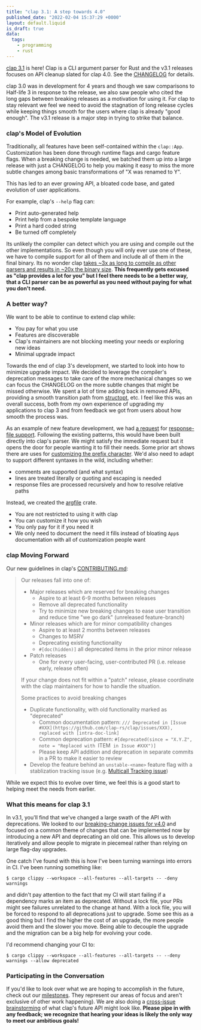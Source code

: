 ```yaml
---
title: "clap 3.1: A step towards 4.0"
published_date: "2022-02-04 15:37:29 +0000"
layout: default.liquid
is_draft: true
data:
  tags:
    - programming
    - rust
---
```


[clap 3.1](https://docs.rs/clap/3.1.0) is here!  Clap is a CLI argument parser
for Rust and the v3.1 releases focuses on API cleanup slated for clap 4.0.  See
the [CHANGELOG](https://github.com/clap-rs/clap/blob/master/CHANGELOG.md) for
details.

clap 3.0 was in development for 4 years and though we saw comparisons to
Half-life 3 in response to the release, we also saw people who cited the long
gaps between breaking releases as a motivation for using it.  For clap to stay
relevant we feel we need to avoid the stagnation of long release cycles while
keeping things smooth for the users where clap is already "good enough".  The
v3.1 release is a major step in trying to strike that balance.

<!-- more -->

### clap's Model of Evolution

Traditionally, all features have been self-contained within the `clap::App`.
Customization has been done through runtime flags and cargo feature flags.
When a breaking change is needed, we batched them up into a large release
with just a CHANGELOG to help you making it easy to miss the more subtle
changes among basic transformations of "X was renamed to Y".

This has led to an ever growing API, a bloated code base, and gated evolution
of user applications.  

For example, clap's `--help` flag can:
- Print auto-generated help
- Print help from a bespoke template language
- Print a hard coded string
- Be turned off completely

Its unlikely the compiler can detect which you are using and compile out the
other implementations.  So even though you will only ever use one of these, we
have to compile support for all of them and include all of them in the final
binary.  Its no wonder clap 
[takes ~3x as long to compile as other parsers and results in ~20x the binary size](https://github.com/rust-cli/argparse-benchmarks-rs).
**This frequently gets excused as "clap provides a lot for you" but I feel there
needs to be a better way, that a CLI parser can be as powerful as you need
without paying for what you don't need.**

### A better way?

We want to be able to continue to extend clap while:
- You pay for what you use
- Features are discoverable
- Clap's maintainers are not blocking meeting your needs or exploring new ideas
- Minimal upgrade impact

Towards the end of clap 3's development, we started to look into how to
minimize upgrade impact.  We decided to leverage the compiler's deprecation
messages to take care of the more mechanical changes so we can focus the
CHANGELOG on the more subtle changes that might be missed otherwise.  We spent
a lot of time adding back in removed APIs, providing a smooth transition path
from [structopt](https://github.com/TeXitoi/structopt), etc.  I feel like this
was an overall success, both from my own experience of upgrading my
applications to clap 3 and from feedback we got from users about how smooth the
process was.

As an example of new feature development, we had
[a request](https://github.com/clap-rs/clap/issues/1693)
for [response-file support](https://docs.microsoft.com/en-us/windows/win32/midl/response-files).
Following the existing patterns, this would have been built directly into
clap's parser.  We might satisfy the immediate request but it opens the door
for people wanting it to fill their needs.  Some prior art shows there are uses
for [customizing the prefix character](https://docs.python.org/3/library/argparse.html#fromfile-prefix-chars).
We'd also need to adapt to support different syntaxes in the wild, including whether:
- comments are supported (and what syntax)
- lines are treated literally or quoting and escaping is needed
- response files are processed recursively and how to resolve relative paths

Instead, we created the [argfile](https://github.com/rust-cli/argfile) crate.
- You are not restricted to using it with clap
- You can customize it how you wish
- You only pay for it if you need it
- We only need to document the need it fills instead of bloating `App`s documentation with all of customization people want

### clap Moving Forward

Our new guidelines in clap's [CONTRIBUTING.md](https://github.com/clap-rs/clap/blob/master/CONTRIBUTING.md):

> Our releases fall into one of:
> - Major releases which are reserved for breaking changes
>   - Aspire to at least 6-9 months between releases
>   - Remove all deprecated functionality
>   - Try to minimize new breaking changes to ease user transition and reduce time "we go dark" (unreleased feature-branch)
> - Minor releases which are for minor compatibility changes
>   - Aspire to at least 2 months between releases
>   - Changes to MSRV
>   - Deprecating existing functionality
>   - `#[doc(hidden)]` all deprecated items in the prior minor release
> - Patch releases
>   - One for every user-facing, user-contributed PR (i.e. release early, release often)
> 
> If your change does not fit within a "patch" release, please coordinate with the clap maintainers for how to handle the situation.
> 
> Some practices to avoid breaking changes
> - Duplicate functionality, with old functionality marked as "deprecated"
>   - Common documentation pattern: `/// Deprecated in [Issue #XXX](https://github.com/clap-rs/clap/issues/XXX), replaced with [intra-doc-link]`
>   - Common deprecation pattern: `#[deprecated(since = "X.Y.Z", note = "Replaced with `ITEM` in Issue #XXX")]`
>   - Please keep API addition and deprecation in separate commits in a PR to make it easier to review
> - Develop the feature behind an `unstable-<name>` feature flag with a stablization tracking issue (e.g. [Multicall Tracking issue](https://github.com/clap-rs/clap/issues/2861))

While we expect this to evolve over time, we feel this is a good start to helping meet the needs from earlier.

### What this means for clap 3.1

In v3.1, you'll find that we've changed a large swath of the API with
deprecations.  We looked to our
[breaking-change issues for v4.0](https://github.com/clap-rs/clap/issues?q=is%3Aopen+is%3Aissue+milestone%3A4.0+label%3AM-breaking-change)
and focused on a common theme of changes that can be implemented now by
introducing a new API and deprecating an old one.  This allows us to develop
iteratively and allow people to migrate in piecemeal rather than relying on
large flag-day upgrades.

One catch I've found with this is how I've been turning warnings into errors in CI.  I've been running something like:
```console
$ cargo clippy --workspace --all-features --all-targets -- -deny warnings
```
and didn't pay attention to the fact that my CI will start failing if a dependency marks
an item as deprecated.  Without a lock file, your PRs might see failures
unrelated to the change at hand.  With a lock file, you will be forced to
respond to all deprecations just to upgrade.  Some see this as a good thing but
I find the higher the cost of an upgrade, the more people avoid them and the
slower you move.  Being able to decouple the upgrade and the migration can be a
big help for evolving your code.

I'd recommend changing your CI to:
```console
$ cargo clippy --workspace --all-features --all-targets -- --deny warnings --allow deprecated
```

### Participating in the Conversation

If you'd like to look over what we are hoping to accomplish in the future,
check out our [milestones](https://github.com/clap-rs/clap/milestones).  They
represent our areas of focus and aren't exclusive of other work happening).
We are also doing a [cross-issue brainstorming](https://github.com/clap-rs/clap/discussions/3476)
of what clap's future API might look like.  **Please pipe in with any feedback; we
recognize that hearing your ideas is likely the only way to meet our ambitious
goals!**
